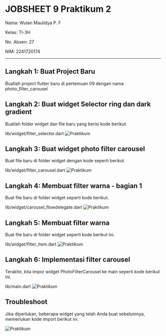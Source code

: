 # JOBSHEET 9 Praktikum 2

Nama: Wulan Maulidya P. F

Kelas: TI-3H

No. Absen: 27

NIM: 2241720174

---

## Langkah 1: Buat Project Baru

Buatlah project flutter baru di pertemuan 09 dengan nama photo_filter_carousel

## Langkah 2: Buat widget Selector ring dan dark gradient

Buatlah folder widget dan file baru yang berisi kode berikut.

lib/widget/filter_selector.dart
![Praktikum](/images/p2_langkah2.png)

## Langkah 3: Buat widget photo filter carousel

Buat file baru di folder widget dengan kode seperti berikut.

lib/widget/filter_carousel.dart
![Praktikum](/images/p2_langkah3.png)

## Langkah 4: Membuat filter warna - bagian 1

Buat file baru di folder widget seperti kode berikut.

lib/widget/carousel_flowdelegate.dart
![Praktikum](/images/p2_langkah4.png)

## Langkah 5: Membuat filter warna

Buat file baru di folder widget seperti kode berikut ini.

lib/widget/filter_item.dart
![Praktikum](/images/p2_langkah5.png)

## Langkah 6: Implementasi filter carousel

Terakhir, kita impor widget PhotoFilterCarousel ke main seperti kode berikut ini.

lib/main.dart
![Praktikum](/images/p2_langkah6.png)

## Troubleshoot

Jika diperlukan, beberapa widget yang telah Anda buat sebelumnya, memerlukan kode import berikut ini.

![Praktikum](/images/p2_langkah7.png)
